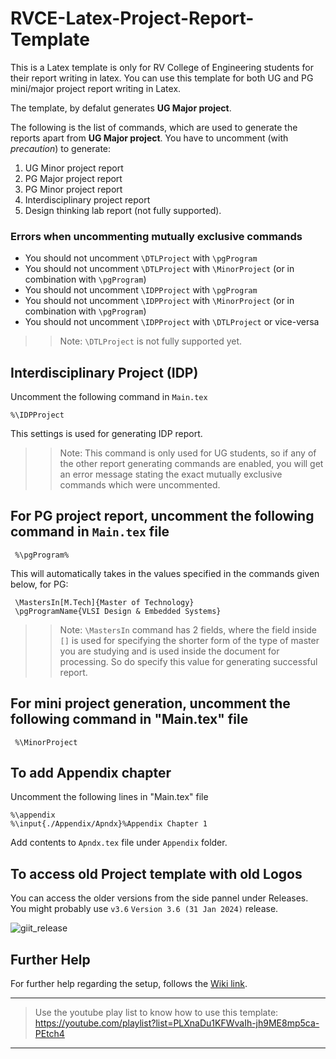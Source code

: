 # RVCE-Latex-Project-Report-Template
This is a Latex template is only for RV College of Engineering students for their report writing in latex. You can use this template for both UG and PG mini/major project report writing in Latex.

The template, by defalut generates **UG Major project**.

The following is the list of commands, which are used to generate the reports apart from **UG Major project**. You have to uncomment (with *precaution*) to generate:
1. UG Minor project report
2. PG Major project report
3. PG Minor project report
4. Interdisciplinary project report
5. Design thinking lab report (not fully supported).

### Errors when uncommenting mutually exclusive commands
* You should not uncomment `\DTLProject` with `\pgProgram`
* You should not uncomment `\DTLProject` with `\MinorProject` (or in combination with `\pgProgram`)
* You should not uncomment `\IDPProject` with `\pgProgram`
* You should not uncomment `\IDPProject` with `\MinorProject` (or in combination with `\pgProgram`)
* You should not uncomment `\IDPProject` with `\DTLProject` or vice-versa

>>Note: `\DTLProject` is not fully supported yet.

## Interdisciplinary Project (IDP)
Uncomment the following command in `Main.tex`
```
%\IDPProject
```
This settings is used for generating IDP report. 

>>Note: This command is only used for UG students, so if any of the other report generating commands are enabled, you will get an error message stating the exact mutually exclusive commands which were uncommented.


## For PG project report, uncomment the following command in `Main.tex` file

```
 %\pgProgram%
```

This will automatically takes in the values specified in the commands given below, for PG: 
```
 \MastersIn[M.Tech]{Master of Technology} 
 \pgProgramName{VLSI Design & Embedded Systems}
```
>> Note: `\MastersIn` command has 2 fields, where the field inside `[]` is used for specifying the shorter form of the type of master you are studying and is used inside the document for processing. So do specify this value for generating successful report.

## For mini project generation, uncomment the following command in "Main.tex" file
```
 %\MinorProject
```
## To add Appendix chapter
Uncomment the following lines in "Main.tex" file
```
%\appendix
%\input{./Appendix/Apndx}%Appendix Chapter 1
```
Add contents to ``Apndx.tex`` file under `Appendix` folder.

## To access old Project template with old Logos
You can access the older versions from the side pannel under Releases. You might probably use `v3.6` `Version 3.6 (31 Jan 2024)` release.

![giit_release](https://github.com/rvce-latex/Project-Report-Template/assets/85557733/9a427471-7c07-4df6-a5d1-0da7b9ecf40c)



## Further Help
For further help regarding the setup, follows the [Wiki link](https://github.com/rvce-latex/Project-Report-Template/wiki).

---
>Use the youtube play list to know how to use this template: https://youtube.com/playlist?list=PLXnaDu1KFWvaIh-jh9ME8mp5ca-PEtch4
---
